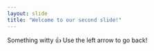 ```yaml
---
layout: slide
title: "Welcome to our second slide!"
---
```

Something witty 👍
Use the left arrow to go back!
